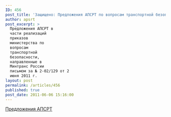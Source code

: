 ```yaml
---
ID: 456
post_title: 'Защищено: Предложения АПСРТ по вопросам транспортной безопасности'
author: apsrt
post_excerpt: >
  Предложения АПСРТ в
  части реализаций
  приказов
  министерства по
  вопросам
  транспортной
  безопасности,
  направленные в
  Минтранс России
  письмом за № 2-02/129 от 2
  июня 2011 г.
layout: post
permalink: /articles/456
published: true
post_date: 2011-06-06 15:16:00
---
```

<a href="http://www.apsrt.ru/docs/2-02-129.doc">Предложения АПСРТ</a>